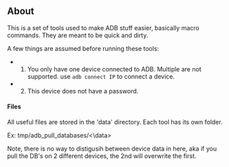 ## About

This is a set of tools used to make ADB stuff easier, basically macro commands. They are meant to be quick and dirty. 

A few things are assumed before running these tools:
 - 1. You only have one device connected to ADB. Multiple are not supported. use `adb connect IP` to connect a device.
 - 2. This device does not have a password. 


#### Files
All useful files are stored in the 'data' directory. Each tool has its own folder. 

Ex: tmp/adb_pull_databases/<\data\>

Note, there is no way to distigusih between device data in here, aka if you pull the DB's on 2 different devices, the 2nd will overwrite the first. 